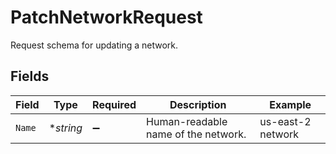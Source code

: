 # PatchNetworkRequest

Request schema for updating a network.


## Fields

| Field                               | Type                                | Required                            | Description                         | Example                             |
| ----------------------------------- | ----------------------------------- | ----------------------------------- | ----------------------------------- | ----------------------------------- |
| `Name`                              | **string*                           | :heavy_minus_sign:                  | Human-readable name of the network. | us-east-2 network                   |